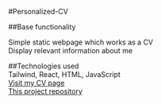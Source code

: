 #Personalized-CV  
  
##Base functionality  
  
Simple static webpage which works as a CV  
Display relevant information about me  

##Technologies used  
Tailwind, React, HTML, JavaScript  
[Visit my CV page](https://kristianslovak.github.io/Personalized-CV/)  
[This project repository](https://github.com/KristianSlovak/Personalized-CV)
